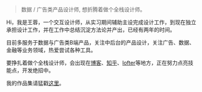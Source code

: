 > 数据 / 广告类产品设计师,
> 想折腾着做个全栈设计师。


Hi，我是王蓉，一个交互设计师，从实习期间辅助主设完成设计工作，到现在独立承担设计工作，并在工作中总结沉淀方法论并产出，已经有两年的时间。


目前多服务于数据与广告类B端产品，关注中后台的产品设计，关注广告、数据、金融等业务领域，热爱尝试各种工具。


要挣扎着做个全栈设计师，会出现在[博客](https://hexapod2015.github.io/Austina/)、[知乎](https://www.zhihu.com/people/dang-zi-38)、[lofter](http://vslucky.lofter.com/)等地方，正在努力点亮技能点，开发绝招中。


我的作品集请猛戳[这里](https://hexapod2015.github.io/Austina/portfolio/)。
